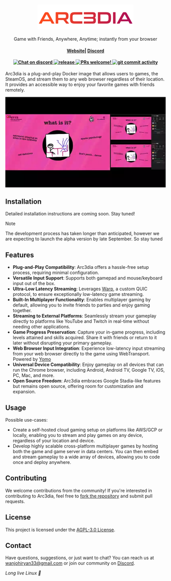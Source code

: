 <h3 align="center">

  ![Arc3dia  light logo](/imgs/logo-name-gradient.png)

</h3>
<p align="center">
  <p align="center">Game with Friends, Anywhere, Anytime; instantly from your browser</p>
</p>
<h4 align="center">
  <a href="https://arc3dia.com/">Website</a>|
  <a href="https://discord.com/invite/Y6etn3qKZ3">Discord</a>
</h4>

<h4 align="center">
   <a href="https://discord.com/invite/Y6etn3qKZ3">
      <img src="https://discordapp.com/api/guilds/1080111004698021909/widget.png?style=shield" alt="Chat on discord">
    </a>
  <a href="https://github.com/wanjohiryan/qwantify/releases">
      <img src="https://img.shields.io/github/v/release/wanjohiryan/qwantify" alt="release">
    </a>
  <a href="https://github.com/wanjohiryan/qwantify">
    <img src="https://img.shields.io/badge/PRs-Welcome-brightgreen" alt="PRs welcome!" />
  </a>
  <a href="">
    <img src="https://img.shields.io/github/commit-activity/m/wanjohiryan/qwantify" alt="git commit activity" />
  </a>
</h4>

Arc3dia is a plug-and-play Docker image that allows users to games, the SteamOS, and stream them to any web browser regardless of their location. It provides an accessible way to enjoy your favorite games with friends remotely.  

<div align="center" >

  ![Arc3dia Gameplay](/imgs/play.webp)

</div>

## Installation

Detailed installation instructions are coming soon. Stay tuned!

> [!NOTE]  
> The development process has taken longer than anticipated, however we are expecting to launch the alpha version by late September. So stay tuned

## Features

- **Plug-and-Play Compatibility**: Arc3dia offers a hassle-free setup process, requiring minimal configuration.
- **Versatile Input Support**: Supports both gamepad and mouse/keyboard input out of the box.
- **Ultra-Low Latency Streaming**: Leverages [Warp](https://github.com/wanjohiryan/warp), a custom QUIC protocol, to ensure exceptionally low-latency game streaming.
- **Built-In Multiplayer Functionality**: Enables multiplayer gaming by default, allowing you to invite friends to parties and enjoy gaming together.
- **Streaming to External Platforms**: Seamlessly stream your gameplay directly to platforms like YouTube and Twitch in real-time without needing other applications.
- **Game Progress Preservation**: Capture your in-game progress, including levels attained and skills acquired. Share it with friends or return to it later without disrupting your primary gameplay.
- **Web Browser Input Integration**: Experience low-latency input streaming from your web browser directly to the game using WebTransport. Powered by [Yomo](https://github.com/yomorun/yomo)
-  **Universal Device Compatibility**: Enjoy gameplay on all devices that can run the Chrome browser, including Android, Android TV, Google TV, iOS, PC, Mac, and more.
- **Open Source Freedom**: Arc3dia embraces Google Stadia-like features but remains open source, offering room for customization and expansion.

## Usage

Possible use-cases:

- Create a self-hosted cloud gaming setup on platforms like AWS/GCP or locally, enabling you to stream and play games on any device, regardless of your location and device.
- Develop highly scalable cross-platform multiplayer games by hosting both the game and game server in data centers. You can then embed and stream gameplay to a wide array of devices, allowing you to code once and deploy anywhere.

## Contributing

We welcome contributions from the community! If you're interested in contributing to Arc3dia, feel free to [fork the repository](https://github.com/wanjohiryan/arc3dia) and submit pull requests.

## License

This project is licensed under the [AGPL-3.0 License](LICENSE).
  
## Contact

Have questions, suggestions, or just want to chat? You can reach us at [wanjohiryan33@gmail.com](mailto:wanjohiryan33@gmail.com) or join our community on [Discord](https://discord.com/invite/Y6etn3qKZ3).

_Long live Linux 💝_